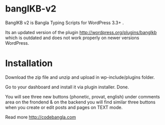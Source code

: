 banglKB-v2
==========

BanglKB v2 is Bangla Typing Scripts for WordPress 3.3+ . 

Its an updated version of the plugin http://wordpress.org/plugins/banglkb which is outdated and does not work properly on newer versions WordPress.

Installation
============
Download the zip file and unzip and upload in wp-include/plugins folder.

Go to your dashboard and install it via plugin installer. Done.

You will see three new buttons (phonetic, provat, english) under comments area on the frondend & on the backend you will find similar three buttons when you create or edit posts and pages
on TEXT mode.

Read more http://codebangla.com 
